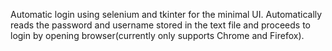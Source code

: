 Automatic login using selenium and tkinter for the minimal UI. 
Automatically reads the password and username stored in the text file and proceeds to login by opening browser(currently only supports Chrome and Firefox).
